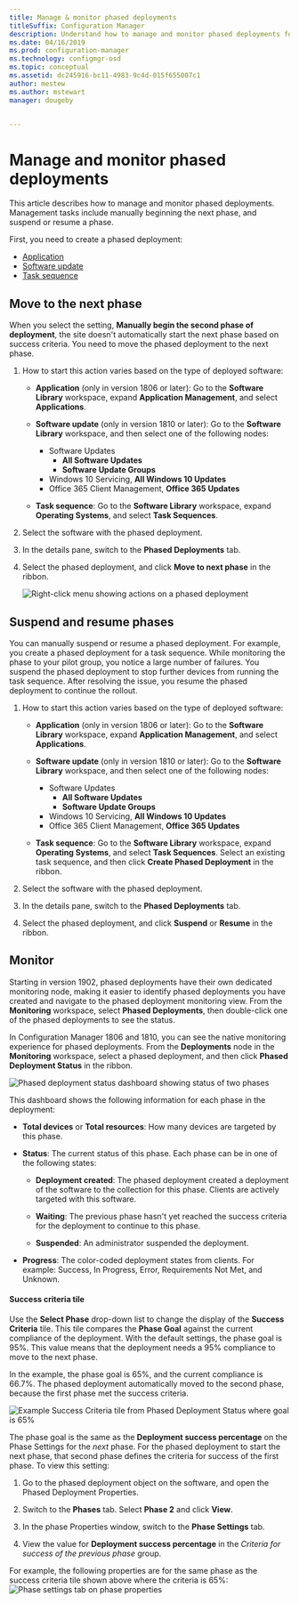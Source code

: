 ```yaml
---
title: Manage & monitor phased deployments
titleSuffix: Configuration Manager
description: Understand how to manage and monitor phased deployments for software in Configuration Manager.
ms.date: 04/16/2019
ms.prod: configuration-manager
ms.technology: configmgr-osd
ms.topic: conceptual
ms.assetid: dc245916-bc11-4983-9c4d-015f655007c1
author: mestew
ms.author: mstewart
manager: dougeby


---
```


# Manage and monitor phased deployments

This article describes how to manage and monitor phased deployments. Management tasks include manually beginning the next phase, and suspend or resume a phase. 

First, you need to create a phased deployment: 
- [Application](create-phased-deployment-for-task-sequence?toc=/sccm/apps/toc.json&bc=/sccm/apps/breadcrumb/toc.json)  
- [Software update](create-phased-deployment-for-task-sequence?toc=/sccm/sum/toc.json&bc=/sccm/sum/breadcrumb/toc.json)  
- [Task sequence](create-phased-deployment-for-task-sequence.md)  



## <a name="bkmk_move"></a> Move to the next phase

When you select the setting, **Manually begin the second phase of deployment**, the site doesn't automatically start the next phase based on success criteria. You need to move the phased deployment to the next phase.  

1. How to start this action varies based on the type of deployed software:  

    - **Application** (only in version 1806 or later): Go to the **Software Library** workspace, expand **Application Management**, and select **Applications**.   

    - **Software update** (only in version 1810 or later): Go to the **Software Library** workspace, and then select one of the following nodes:    
        - Software Updates  
            - **All Software Updates**  
            - **Software Update Groups**   
        - Windows 10 Servicing, **All Windows 10 Updates**  
        - Office 365 Client Management, **Office 365 Updates**  

    - **Task sequence**: Go to the **Software Library** workspace, expand **Operating Systems**, and select **Task Sequences**.   

2. Select the software with the phased deployment.  

3. In the details pane, switch to the **Phased Deployments** tab.  

4. Select the phased deployment, and click **Move to next phase** in the ribbon.  

    ![Right-click menu showing actions on a phased deployment](media/Suspend-phased-deployment.PNG)



## <a name="bkmk_suspend"></a> Suspend and resume phases 

You can manually suspend or resume a phased deployment. For example, you create a phased deployment for a task sequence. While monitoring the phase to your pilot group, you notice a large number of failures. You suspend the phased deployment to stop further devices from running the task sequence. After resolving the issue, you resume the phased deployment to continue the rollout. 

1. How to start this action varies based on the type of deployed software:  

    - **Application** (only in version 1806 or later): Go to the **Software Library** workspace, expand **Application Management**, and select **Applications**.   

    - **Software update** (only in version 1810 or later): Go to the **Software Library** workspace, and then select one of the following nodes:    
        - Software Updates  
            - **All Software Updates**  
            - **Software Update Groups**   
        - Windows 10 Servicing, **All Windows 10 Updates**  
        - Office 365 Client Management, **Office 365 Updates**  

    - **Task sequence**: Go to the **Software Library** workspace, expand **Operating Systems**, and select **Task Sequences**. Select an existing task sequence, and then click **Create Phased Deployment** in the ribbon.  

2. Select the software with the phased deployment.  

3. In the details pane, switch to the **Phased Deployments** tab.  

4. Select the phased deployment, and click **Suspend** or **Resume** in the ribbon.  

<!-- Removed for 1806, need to clarify behavior with engineering
When you suspend a phased deployment, it sets the available and deadline times on the active deployments to a future time. When you resume, it generates a new schedule based on when you resume the phased deployment. The new schedule helps to avoid problems if you resume after the original deadline. For example, the initial schedule has the required deadline seven days after the deployment is available. You suspend it on the second day. If you aren't ready to resume it until day eight, you don't want the deployment to be immediately past the deadline. So it generates a new deadline starting from when you resume the phased deployment on day eight. 
-->


## <a name="bkmk_monitor"></a> Monitor
<!--1358577-->
Starting in version 1902, phased deployments have their own dedicated monitoring node, making it easier to identify phased deployments you have created and navigate to the phased deployment monitoring view. From the **Monitoring** workspace, select **Phased Deployments**, then double-click one of the phased deployments to see the status. <!--3555949-->

In Configuration Manager 1806 and 1810, you can see the native monitoring experience for phased deployments. From the **Deployments** node in the **Monitoring** workspace, select a phased deployment, and then click **Phased Deployment Status** in the ribbon.

![Phased deployment status dashboard showing status of two phases](media/1358577-phased-deployment-status.png)

This dashboard shows the following information for each phase in the deployment:  

- **Total devices** or **Total resources**: How many devices are targeted by this phase.  

- **Status**: The current status of this phase. Each phase can be in one of the following states:  

    - **Deployment created**: The phased deployment created a deployment of the software to the collection for this phase. Clients are actively targeted with this software.  

    - **Waiting**: The previous phase hasn't yet reached the success criteria for the deployment to continue to this phase.  

    - **Suspended**: An administrator suspended the deployment.  

- **Progress**: The color-coded deployment states from clients. For example: Success, In Progress, Error, Requirements Not Met, and Unknown. 

#### Success criteria tile

Use the **Select Phase** drop-down list to change the display of the **Success Criteria** tile. This tile compares the **Phase Goal** against the current compliance of the deployment. With the default settings, the phase goal is 95%. This value means that the deployment needs a 95% compliance to move to the next phase.

In the example, the phase goal is 65%, and the current compliance is 66.7%. The phased deployment automatically moved to the second phase, because the first phase met the success criteria.  

   ![Example Success Criteria tile from Phased Deployment Status where goal is 65%](media/pod-status-success-criteria-tile.png)

The phase goal is the same as the **Deployment success percentage** on the Phase Settings for the *next* phase. For the phased deployment to start the next phase, that second phase defines the criteria for success of the first phase. To view this setting: 

1. Go to the phased deployment object on the software, and open the Phased Deployment Properties.  

2. Switch to the **Phases** tab. Select **Phase 2** and click **View**.  

3. In the phase Properties window, switch to the **Phase Settings** tab.  

4. View the value for **Deployment success percentage** in the *Criteria for success of the previous phase* group.  

For example, the following properties are for the same phase as the success criteria tile shown above where the criteria is 65%:  
![Phase settings tab on phase properties](media/phase-properties-phase-settings.png)

